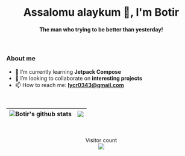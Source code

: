 <h1 align="center">Assalomu alaykum 👋, I'm Botir</h1>
<h4 align="center">The man who trying to be better than yesterday!</h4>

<br>

### About me
- 🌱 I’m currently learning **Jetpack Compose**
- 👯 I’m looking to collaborate on **interesting projects**
- 📫 How to reach me: **lycr0343@gmail.com**

<br>

| <img align="center" src="https://github-readme-stats-aryashah2k.vercel.app/api?username=lazy-devv&show_icons=true&include_all_commits=true&theme=buefy&hide_border=true" alt="Botir's github stats" /> | <img align="center" src="https://github-readme-stats.vercel.app/api/top-langs/?username=lazy-devv&layout=compact&theme=buefy&hide_border=true" /> </a> | 
| ------------- | ------------- |

<br>

<p align="center">Visitor count <br>
  <img src="https://profile-counter.glitch.me/lazy-devv/count.svg" />
</p>
